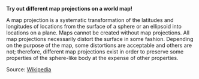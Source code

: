 
**Try out different map projections on a world map!**

A map projection is a systematic transformation of the latitudes and longitudes of locations from the surface of a sphere or an ellipsoid into locations on a plane. Maps cannot be created without map projections. All map projections necessarily distort the surface in some fashion. Depending on the purpose of the map, some distortions are acceptable and others are not; therefore, different map projections exist in order to preserve some properties of the sphere-like body at the expense of other properties.

Source: [Wikipedia](https://en.wikipedia.org/wiki/Map_projection)
